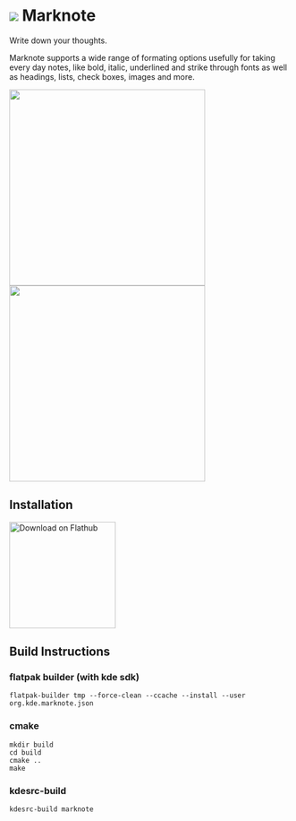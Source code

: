 #  <img src="https://invent.kde.org/mbruchert/marknote/-/raw/master/logo.png">  Marknote

Write down your thoughts.

Marknote supports a wide range of formating options usefully for taking every day notes, like bold, italic, underlined and strike through fonts as well as headings, lists, check boxes, images and more.

<img src="https://i.imgur.com/tJba9pK.png.png"  height="350" > <img src="https://i.imgur.com/9DsuKFP.png"  height="350" >

## Installation

<a href='https://flathub.org/apps/details/org.kde.marknote'><img width='190px' alt='Download on Flathub' src='https://flathub.org/assets/badges/flathub-badge-i-en.png'/></a>

## Build Instructions

### flatpak builder (with kde sdk)
```
flatpak-builder tmp --force-clean --ccache --install --user org.kde.marknote.json
```
### cmake
```
mkdir build
cd build
cmake ..
make
```
### kdesrc-build
```
kdesrc-build marknote
```
